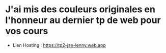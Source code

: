 # J'ai mis des couleurs originales en l'honneur au dernier tp de web pour vos cours
- Lien Hosting : https://tp2-jse-lenny.web.app
